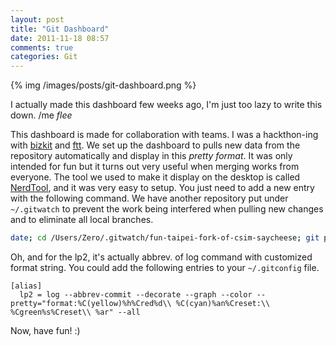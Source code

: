 ```yaml
---
layout: post
title: "Git Dashboard"
date: 2011-11-18 08:57
comments: true
categories: Git
---
```


{% img /images/posts/git-dashboard.png %}

I actually made this dashboard few weeks ago, I'm just too lazy to write this down. /me *flee*

This dashboard is made for collaboration with teams. I was a hackthon-ing with [bizkit](http://o0o.cse.tw) and [ftt](http://www.facebook.com/itsftt). We set up the dashboard to pulls new data from the repository automatically and display in this *pretty format*. It was only intended for fun but it turns out very useful when merging works from everyone. The tool we used to make it display on the desktop is called [NerdTool](http://mutablecode.com/apps/nerdtool), and it was very easy to setup. You just need to add a new entry with the following command. We have another repository put under `~/.gitwatch` to prevent the work being interfered when pulling new changes and to eliminate all local branches.

``` bash Command for git dashboard
date; cd /Users/Zero/.gitwatch/fun-taipei-fork-of-csim-saycheese; git pull >/dev/null 2>&1; git lp2 --all | head -n 34
```

Oh, and for the lp2, it's actually abbrev. of log command with customized format string. You could add the following entries to your `~/.gitconfig` file.

``` text Add these to ~/.gitconfig
[alias]
  lp2 = log --abbrev-commit --decorate --graph --color --pretty="format:%C(yellow)%h%Cred%d\\ %C(cyan)%an%Creset:\\ %Cgreen%s%Creset\\ %ar" --all
```

Now, have fun! :)